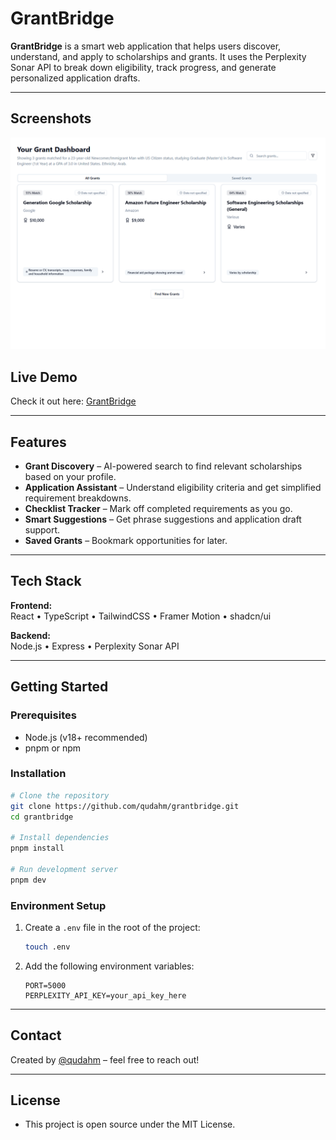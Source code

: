 # GrantBridge

**GrantBridge** is a smart web application that helps users discover, understand, and apply to scholarships and grants. It uses the Perplexity Sonar API to break down eligibility, track progress, and generate personalized application drafts.

---

## Screenshots

![Home Page](./public/screenshots/Grantbridge_mainpage.png)

## Live Demo

Check it out here: [GrantBridge](https://navajowhite-wildcat-999577.hostingersite.com)

---

## Features

- **Grant Discovery** – AI-powered search to find relevant scholarships based on your profile.
- **Application Assistant** – Understand eligibility criteria and get simplified requirement breakdowns.
- **Checklist Tracker** – Mark off completed requirements as you go.
- **Smart Suggestions** – Get phrase suggestions and application draft support.
- **Saved Grants** – Bookmark opportunities for later.

---

## Tech Stack

**Frontend:**  
React • TypeScript • TailwindCSS • Framer Motion • shadcn/ui

**Backend:**  
Node.js • Express • Perplexity Sonar API

---

## Getting Started

### Prerequisites

- Node.js (v18+ recommended)
- pnpm or npm

### Installation

```bash
# Clone the repository
git clone https://github.com/qudahm/grantbridge.git
cd grantbridge

# Install dependencies
pnpm install

# Run development server
pnpm dev
```

### Environment Setup

1. Create a `.env` file in the root of the project:

    ```bash
    touch .env
    ```

2. Add the following environment variables:

    ```env
    PORT=5000
    PERPLEXITY_API_KEY=your_api_key_here
    ```

---

## Contact

Created by [@qudahm](https://github.com/qudahm) – feel free to reach out!

---

## License

- This project is open source under the MIT License.
